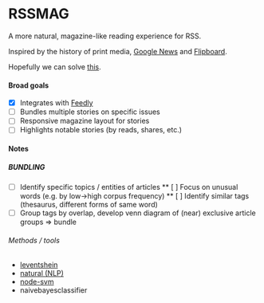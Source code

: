 # RSSMAG
A more natural, magazine-like reading experience for RSS.

Inspired by the history of print media, [Google News](news.google.com) and [Flipboard](flipboard.com).

Hopefully we can solve [this](https://news.ycombinator.com/item?id=12933006).

#### Broad goals
* [X] Integrates with [Feedly](feedly.com)
* [ ] Bundles multiple stories on specific issues
* [ ] Responsive magazine layout for stories
* [ ] Highlights notable stories (by reads, shares, etc.)

#### Notes
##### BUNDLING
* [ ] Identify specific topics / entities of articles
** [ ] Focus on unusual words (e.g. by low->high corpus frequency)
** [ ] Identify similar tags (thesaurus, different forms of same word)
* [ ] Group tags by overlap, develop venn diagram of (near) exclusive article groups => bundle

###### Methods / tools
* [leventshein](https://stackoverflow.com/a/42287748/1053937)
* [natural (NLP)](https://dzone.com/articles/using-natural-nlp-module)
* [node-svm](http://svmlight.joachims.org/)
* naivebayesclassifier
